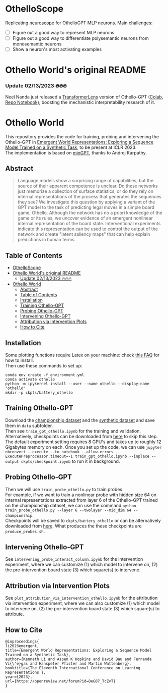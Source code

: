 # OthelloScope

Replicating [neuroscope](https://neuroscope.io) for OthelloGPT MLP neurons. Main challenges:

- [ ] Figure out a good way to represent MLP neurons
- [ ] Figure out a good way to differentiate polysemantic neurons from monosemantic neurons
- [ ] Show a neuron's most activating examples

# Othello World's original README

### Update 02/13/2023 :fire::fire::fire:

Neel Nanda just released a [TransformerLens](https://github.com/neelnanda-io/TransformerLens) version of Othello-GPT ([Colab](https://colab.research.google.com/github/neelnanda-io/TransformerLens/blob/main/demos/Othello_GPT.ipynb), [Repo Notebook](https://github.com/neelnanda-io/TransformerLens/blob/main/demos/Othello_GPT.ipynb)), boosting the mechanistic interpretability research of it.

# Othello World

This repository provides the code for training, probing and intervening the Othello-GPT in [Emergent World Representations: Exploring a Sequence Model Trained on a Synthetic Task](https://arxiv.org/abs/2210.13382), to be present at ICLR 2023.  
The implementation is based on [minGPT](https://github.com/karpathy/minGPT), thanks to Andrej Karpathy.

## Abstract

> Language models show a surprising range of capabilities, but the source of their apparent competence is unclear. Do these networks just memorize a collection of surface statistics, or do they rely on internal representations of the process that generates the sequences they see? We investigate this question by applying a variant of the GPT model to the task of predicting legal moves in a simple board game, Othello. Although the network has no a priori knowledge of the game or its rules, we uncover evidence of an emergent nonlinear internal representation of the board state. Interventional experiments indicate this representation can be used to control the output of the network and create "latent saliency maps" that can help explain predictions in human terms.

## Table of Contents

- [OthelloScope](#othelloscope)
- [Othello World's original README](#othello-worlds-original-readme)
  - [Update 02/13/2023 :fire::fire::fire:](#update-02132023-firefirefire)
- [Othello World](#othello-world)
  - [Abstract](#abstract)
  - [Table of Contents](#table-of-contents)
  - [Installation](#installation)
  - [Training Othello-GPT](#training-othello-gpt)
  - [Probing Othello-GPT](#probing-othello-gpt)
  - [Intervening Othello-GPT](#intervening-othello-gpt)
  - [Attribution via Intervention Plots](#attribution-via-intervention-plots)
  - [How to Cite](#how-to-cite)

## Installation

Some plotting functions require Latex on your machine: check [this FAQ](https://github.com/garrettj403/SciencePlots/wiki/FAQ#installing-latex) for how to install.  
Then use these commands to set up:

```
conda env create -f environment.yml
conda activate othello
python -m ipykernel install --user --name othello --display-name "othello"
mkdir -p ckpts/battery_othello
```

## Training Othello-GPT

Download the [championship dataset](https://drive.google.com/drive/folders/1KFtP7gfrjmaoCV-WFC4XrdVeOxy1KmXe?usp=sharing) and the [synthetic dataset](https://drive.google.com/drive/folders/1pDMdMrnxMRiDnUd-CNfRNvZCi7VXFRtv?usp=sharing) and save them in `data` subfolder.  
Then see `train_gpt_othello.ipynb` for the training and validation. Alternatively, checkpoints can be downloaded from [here](https://drive.google.com/drive/folders/1bpnwJnccpr9W-N_hzXSm59hT7Lij4HxZ?usp=sharing) to skip this step.  
The default experiment setting requires $8$ GPU's and takes up to roughly $12$ Gigabytes memory on each. Once you set up the code, we can use `jupyter nbconvert --execute --to notebook --allow-errors --ExecutePreprocessor.timeout=-1 train_gpt_othello.ipynb --inplace --output ckpts/checkpoint.ipynb` to run it in background.

## Probing Othello-GPT

Then we will use `train_probe_othello.py` to train probes.  
For example, if we want to train a nonlinear probe with hidden size $64$ on internal representations extracted from layer $6$ of the Othello-GPT trained on the championship dataset, we can use the command `python train_probe_othello.py --layer 6 --twolayer --mid_dim 64 --championship`.  
Checkpoints will be saved to `ckpts/battery_othello` or can be alternatively downloaded from [here](https://drive.google.com/drive/folders/1uvj_M9ekHDJVdVOvMq828Z23AE7jZ01H?usp=sharing). What produces the these checkpoints are `produce_probes.sh`.

## Intervening Othello-GPT

See `intervening_probe_interact_column.ipynb` for the intervention experiment, where we can customize (1) which model to intervene on, (2) the pre-intervention board state (3) which square(s) to intervene.

## Attribution via Intervention Plots

See `plot_attribution_via_intervention_othello.ipynb` for the attribution via intervention experiment, where we can also customize (1) which model to intervene on, (2) the pre-intervention board state (3) which square(s) to attribute.

## How to Cite

```
@inproceedings{
li2023emergent,
title={Emergent World Representations: Exploring a Sequence Model Trained on a Synthetic Task},
author={Kenneth Li and Aspen K Hopkins and David Bau and Fernanda Vi{\'e}gas and Hanspeter Pfister and Martin Wattenberg},
booktitle={The Eleventh International Conference on Learning Representations },
year={2023},
url={https://openreview.net/forum?id=DeG07_TcZvT}
}
```
